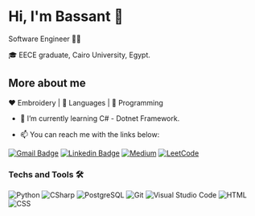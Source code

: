 # Hi, I'm Bassant 👋

Software Engineer :woman_technologist:

🎓 EECE graduate, Cairo University, Egypt.

<!--Bassant is a flower, and in French, it's called Pensée <img width="25" src="https://github.com/BGZ30/BGZ30/blob/master/pansy_bot.png">. -->


## More about me 

:heart: Embroidery | :black_heart: Languages | :blue_heart: Programming

<!-- - 🌱 I’m currently learning about Design Patterns and Dynamic Programming. -->
- 🌱 I’m currently learning C# - Dotnet Framework.
 
- :mailbox: You can reach me with the links below:
 
[![Gmail Badge](https://img.shields.io/badge/-Gmail-c14438?style=flat&logo=Gmail&logoColor=white&link=mailto:bassant.gamalzaid@gmail.com)](mailto:bassant.gamalzaid@gmail.com)
[![Linkedin Badge](https://img.shields.io/badge/-LinkedIn-blue?style=flat&logo=Linkedin&logoColor=white&link=https://www.linkedin.com/in/bassantgz30/)](https://www.linkedin.com/in/bassantgz30/)
[![Medium](https://img.shields.io/badge/Medium-12100E?style=flat&logo=medium&logoColor=white&link=https://bassantgz30.medium.com/)](https://bassantgz30.medium.com/)
[![LeetCode](https://img.shields.io/badge/LeetCode-12100E?style=flat&logo=leetcode&logoColor=white&link=https://leetcode.com/bassantgz30/)](https://leetcode.com/bassantgz30/)


### Techs and Tools 🛠️
![Python](https://img.shields.io/badge/-Python-222222?style=flat&logo=python)
![CSharp](https://img.shields.io/badge/-CSharp-222222?style=flat&logo=csharp)
![PostgreSQL](https://img.shields.io/badge/-PostgreSQL-222222?style=flat&logo=postgresql)
![Git](https://img.shields.io/badge/-Git-222222?style=flat&logo=git)
![Visual Studio Code](https://img.shields.io/badge/-VSCode-222222?style=flat&logo=visual-studio-code&logoColor=007ACC)
![HTML](https://img.shields.io/badge/-HTML-222222?style=flat&logo=html5)
![CSS](https://img.shields.io/badge/-CSS-222222?style=flat&logo=css3)
<!--'![GitHub](https://img.shields.io/badge/-GitHub-222222?style=flat&logo=github)'-->
<!--'![DotNet](https://img.shields.io/badge/-DotNet-222222?style=flat&logo=dotnet)'-->
<!--'![Django](https://img.shields.io/badge/-Django-222222?style=flat&logo=django)'-->

<!-- ### ⚡ Fun fact:
Converting a list of strings into a single character is possible! sounds weird?

Here is the Python pseudocode for "str_to_char" function :smiley:

<img width="300" src="https://github.com/BGZ30/BGZ30/blob/master/str2char_implement2.png">

I am using colorful strings to convert my favorite characters into nice layouts, find out more here 
[![Instagram Badge](https://img.shields.io/badge/-Instagram-C13584?style=flat&logo=Instagram&logoColor=white)](https://www.instagram.com/string2char/)
-->
